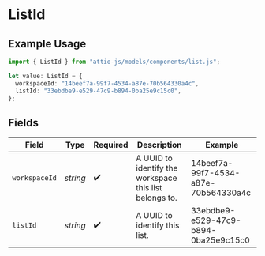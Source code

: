 # ListId

## Example Usage

```typescript
import { ListId } from "attio-js/models/components/list.js";

let value: ListId = {
  workspaceId: "14beef7a-99f7-4534-a87e-70b564330a4c",
  listId: "33ebdbe9-e529-47c9-b894-0ba25e9c15c0",
};
```

## Fields

| Field                                                  | Type                                                   | Required                                               | Description                                            | Example                                                |
| ------------------------------------------------------ | ------------------------------------------------------ | ------------------------------------------------------ | ------------------------------------------------------ | ------------------------------------------------------ |
| `workspaceId`                                          | *string*                                               | :heavy_check_mark:                                     | A UUID to identify the workspace this list belongs to. | 14beef7a-99f7-4534-a87e-70b564330a4c                   |
| `listId`                                               | *string*                                               | :heavy_check_mark:                                     | A UUID to identify this list.                          | 33ebdbe9-e529-47c9-b894-0ba25e9c15c0                   |